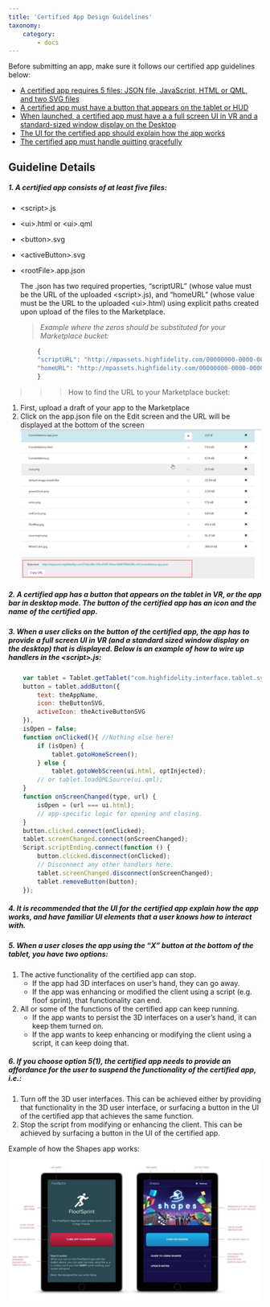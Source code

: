 ```yaml
---
title: 'Certified App Design Guidelines'
taxonomy:
    category:
        - docs 
---
```

Before submitting an app, make sure it follows our certified app guidelines below:

* [A certified app requires 5 files: JSON file, JavaScript, HTML or QML, and two SVG files](https://docs.highfidelity.com/marketplace/certifiedapps#1-a-certified-app-consists-of-at-least-five-files)
* [A certified app must have a button that appears on the tablet or HUD](https://docs.highfidelity.com/marketplace/certifiedapps#2-a-certified-app-has-a-button-that-appears-on-the-tablet-in-vr)
* [When launched, a certified app must have a a full screen UI in VR and a standard-sized window display on the Desktop](https://docs.highfidelity.com/marketplace/certifiedapps#3-when-a-user-clicks-on-the-button-of-the-certified-app-the-app)
* [The UI for the certified app should explain how the app works](https://docs.highfidelity.com/marketplace/certifiedapps#4-it-is-recommended-that-the-ui-for-the-certified-app-explain-ho)
* [The certified app must handle quitting gracefully](https://docs.highfidelity.com/marketplace/certifiedapps#5-when-a-user-closes-the-app-using-the-%E2%80%9Cx%E2%80%9D-button-at-the-bottom)

## Guideline Details

##### 1. A certified app consists of at least five files: 
* &lt;script>.js 
* &lt;ui>.html or &lt;ui>.qml
* &lt;button>.svg
* &lt;activeButton>.svg
* &lt;rootFile>.app.json
    
     The .json has two required properties, “scriptURL” (whose value must be the URL of the uploaded &lt;script>.js), and “homeURL” (whose value must be the URL to the uploaded &lt;ui>.html) using explicit paths created upon upload of the files to the Marketplace. 

    >*Example where the zeros should be substituted for your Marketplace bucket:*
``` javascript
        {
        "scriptURL": "http://mpassets.highfidelity.com/00000000-0000-0000-0000-000000000000-v1/script.js",
        "homeURL": "http://mpassets.highfidelity.com/00000000-0000-0000-0000-000000000000-v1/ui.html"
        }
```

>>> How to find the URL to your Marketplace bucket:

1. First, upload a draft of your app to the Marketplace
2. Click on the app.json file on the Edit screen and the URL will be displayed at the bottom of the screen
![](marketplacebucket.png)

##### 2. A certified app has a button that appears on the tablet in VR, or the app bar in desktop mode. The button of the certified app has an icon and the name of the certified app.

##### 3. When a user clicks on the button of the certified app, the app has to provide a full screen UI in VR (and a standard sized window display on the desktop) that is displayed. Below is an example of how to wire up handlers in the &lt;script>.js:

``` javascript 
    var tablet = Tablet.getTablet("com.highfidelity.interface.tablet.system");
    button = tablet.addButton({
        text: theAppName,
        icon: theButtonSVG,
        activeIcon: theActiveButtonSVG
	}),
    isOpen = false;
    function onClicked(){ //Nothing else here!
        if (isOpen) {
            tablet.gotoHomeScreen();
        } else {
            tablet.gotoWebScreen(ui.html, optInjected);
        // or tablet.loadQMLSource(ui.qml);
    }
    function onScreenChanged(type, url) {
        isOpen = (url === ui.html);
        // app-specific logic for opening and closing.
    }
    button.clicked.connect(onClicked);
    tablet.screenChanged.connect(onScreenChanged);
    Script.scriptEnding.connect(function () {
        button.clicked.disconnect(onClicked);
        // Disconnect any other handlers here.
        tablet.screenChanged.disconnect(onScreenChanged);
        tablet.removeButton(button);
    });
```
##### 4. It is recommended that the UI for the certified app explain how the app works, and have familiar UI elements that a user knows how to interact with.

##### 5. When a user closes the app using the “X” button at the bottom of the tablet, you have two options:
1.  The active functionality of the certified app can stop.
    * If the app had 3D interfaces on user’s hand, they can go away.
    * If the app was enhancing or modified the client using a script (e.g. floof sprint), that functionality can end.
2. All or some of the functions of the certified app can keep running.
    * If the app wants to persist the 3D interfaces on a user’s hand, it can keep them turned on.
    * If the app wants to keep enhancing or modifying the client using a script, it can keep doing that.

##### 6. If you choose option 5(1), the certified app needs to provide an affordance for the user to suspend the functionality of the certified app, i.e.: 
1. Turn off the 3D user interfaces. This can be achieved either by providing that functionality in the 3D user interface, or surfacing a button in the UI of the certified app that achieves the same function.
2. Stop the script from modifying or enhancing the client. This can be achieved by surfacing a button in the UI of the certified app.

Example of how the Shapes app works:

![](appDesign.png)
